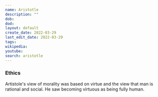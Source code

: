 ```yaml
---
name: Aristotle
description: ""
dob:
dod: 
layout: default
create_date: 2022-03-29
last_edit_date: 2022-03-29
tags:
wikipedia: 
youtube: 
search: aristotle
---
```


### Ethics
Artistole's view of morality was based on virtue and the view that man is rational and social.  He saw becoming virtuous as being fully human.